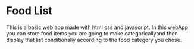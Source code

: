 # Food List

This is a basic web app made with html css and javascript. In this webApp you can store food items you are going to make categoricallyand then display that list conditionally according to the food category you chose.
